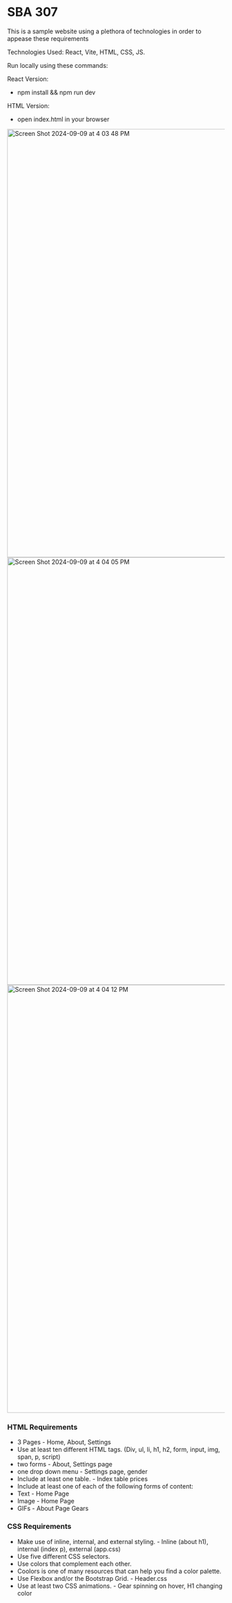 # SBA 307

This is a sample website using a plethora of technologies in order to appease these requirements

Technologies Used: React, Vite, HTML, CSS, JS. 

Run locally using these commands:

React Version:
- npm install && npm run dev

HTML Version: 
- open index.html in your browser

<img width="989" alt="Screen Shot 2024-09-09 at 4 03 48 PM" src="https://github.com/user-attachments/assets/d396e56b-3caf-4562-92f3-383bce7ee2bf">
<img width="987" alt="Screen Shot 2024-09-09 at 4 04 05 PM" src="https://github.com/user-attachments/assets/695e458d-a6d0-45f9-bcbd-c4a62776d73c">
<img width="988" alt="Screen Shot 2024-09-09 at 4 04 12 PM" src="https://github.com/user-attachments/assets/33293949-fa7f-4d9e-b563-ecf6be9bee7b">

### HTML Requirements
*   3 Pages - Home, About, Settings
*	Use at least ten different HTML tags. (Div, ul, li, h1, h2, form, input, img, span, p, script)
*	two forms - About, Settings page
*	one drop down menu - Settings page, gender
*	Include at least one table. - Index table prices
*	Include at least one of each of the following forms of content: 
*	Text - Home Page
*	Image - Home Page
*	GIFs - About Page Gears

### CSS Requirements
*	Make use of inline, internal, and external styling. - Inline (about h1),  internal (index p), external (app.css)
*	Use five different CSS selectors.
*	Use colors that complement each other.
*	Coolors is one of many resources that can help you find a color palette.
*	Use Flexbox and/or the Bootstrap Grid. - Header.css
*	Use at least two CSS animations. - Gear spinning on hover, H1 changing color
